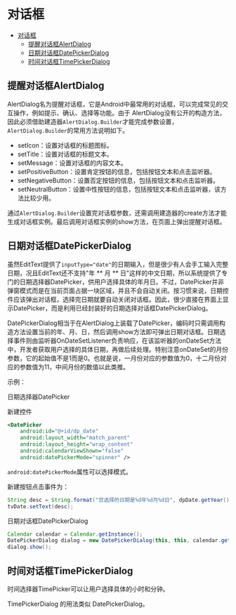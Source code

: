 # 对话框

- [对话框](#对话框)
  - [提醒对话框AlertDialog](#提醒对话框alertdialog)
  - [日期对话框DatePickerDialog](#日期对话框datepickerdialog)
  - [时间对话框TimePickerDialog](#时间对话框timepickerdialog)


## 提醒对话框AlertDialog


AlertDialog名为提醒对话框，它是Android中最常用的对话框，可以完成常见的交互操作，例如提示、确认、选择等功能。由于
AlertDialog没有公开的构造方法，因此必须借助建造器`AlertDialog.Builder`才能完成参数设置，`AlertDialog.Builder`的常用方法说明如下。

- setIcon：设置对话框的标题图标。
- setTitle：设置对话框的标题文本。
- setMessage：设置对话框的内容文本。
- setPositiveButton：设置肯定按钮的信息，包括按钮文本和点击监听器。
- setNegativeButton：设置否定按钮的信息，包括按钮文本和点击监听器。
- setNeutralButton：设置中性按钮的信息，包括按钮文本和点击监听器，该方法比较少用。

通过`AlertDialog.Builder`设置完对话框参数，还需调用建造器的create方法才能生成对话框实例。最后调用对话框实例的show方法，在页面上弹出提醒对话框。


## 日期对话框DatePickerDialog

虽然EditText提供了`inputType="date"`的日期输入，但是很少有人会手工输入完整日期，况且EditText还不支持"年 ** 月 ** 日"这样的中文日期，所以系统提供了专门的日期选择器DatePicker，供用户选择具体的年月日。不过，DatePicker并非弹窗模式而是在当前页面占据一块区域，并且不会自动关闭。按习惯来说，日期控件应该弹出对话框，选择完日期就要自动关闭对话框。因此，很少直接在界面上显示DatePicker，而是利用已经封装好的日期选择对话框DatePickerDialog。

DatePickerDialog相当于在AlertDialog上装载了DatePicker，编码时只需调用构造方法设置当前的年、月、日，然后调用show方法即可弹出日期对话框。日期选择事件则由监听器OnDateSetListener负责响应，在该监听器的onDateSet方法中，开发者获取用户选择的具体日期，再做后续处理。特别注意onDateSet的月份参数，它的起始值不是1而是0。也就是说，一月份对应的参数值为0，十二月份对应的参数值为11，中间月份的数值以此类推。


示例：

日期选择器DatePicker

新建控件
```xml
<DatePicker
    android:id="@+id/dp_date"
    android:layout_width="match_parent"
    android:layout_height="wrap_content"
    android:calendarViewShown="false"
    android:datePickerMode="spinner" />
```
`android:datePickerMode`属性可以选择模式。

新建按钮点击事件为：
```java
String desc = String.format("您选择的日期是%d年%d月%d日", dpDate.getYear(), dpDate.getMonth() + 1, dpDate.getDayOfMonth());
tvDate.setText(desc);
```
日期对话框DatePickerDialog
```java
Calendar calendar = Calendar.getInstance();
DatePickerDialog dialog = new DatePickerDialog(this, this, calendar.get(Calendar.YEAR), calendar.get(Calendar.MONTH), calendar.get(Calendar.DAY_OF_MONTH));
dialog.show();
```

## 时间对话框TimePickerDialog

时间选择器TimePicker可以让用户选择具体的小时和分钟。

TimePickerDialog 的用法类似 DatePickerDialog。

